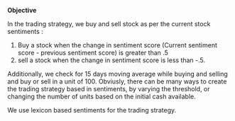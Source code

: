 **Objective**

In the trading strategy, we buy and sell stock as per the current stock sentiments :
1. Buy a stock when the change in sentiment score (Current sentiment score - previous sentiment score) is greater than .5
2. sell a stock when the change in sentiment score is less than -.5.

Additionally, we check for 15 days moving average while buying and selling and buy or sell in a unit of 100.
Obviusly, there can be many ways to create the trading strategy based in sentiments, by varying the threshold, or changing the number of units based on the initial cash available.

We use lexicon based sentiments for the trading strategy.
